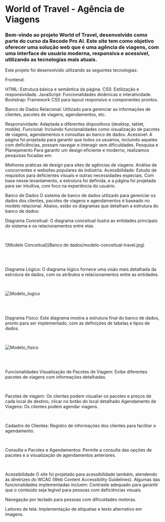 # World of Travel - Agência de Viagens
### Bem-vindo ao projeto World of Travel, desenvolvido como parte do curso da Recode Pro AI. Este site tem como objetivo oferecer uma solução web que é uma agência de viagens, com uma interface de usuário moderna, responsiva e acessível, utilizando as tecnologias mais atuais.

Este projeto foi desenvolvido utilizando as seguintes tecnologias:

Frontend:

HTML: Estrutura básica e semântica da página.
CSS: Estilização e responsividade.
JavaScript: Funcionalidades dinâmicas e interatividade.
Bootstrap: Framework CSS para layout responsivo e componentes prontos.

Banco de Dados Relacional: Utilizado para gerenciar as informações de clientes, pacotes de viagens, agendamentos, etc.

Responsividade: Adaptada a diferentes dispositivos (desktop, tablet, mobile).
Funcional: Incluindo funcionalidades como visualização de pacotes de viagens, agendamentos e consultas ao banco de dados.
Acessível: A página foi projetada para garantir que todos os usuários, incluindo aqueles com deficiências, possam navegar e interagir sem dificuldades.
Pesquisa e Planejamento
Para garantir um design eficiente e moderno, realizamos pesquisas focadas em:

Melhores práticas de design para sites de agências de viagens.
Análise de concorrentes e websites populares da indústria.
Acessibilidade: Estudo de requisitos para deficientes visuais e outras necessidades especiais.
Com base nesse levantamento, a estrutura foi definida, e a página foi projetada para ser intuitiva, com foco na experiência do usuário.

Banco de Dados
O sistema de banco de dados utilizado para gerenciar os dados dos clientes, pacotes de viagens e agendamentos é baseado no modelo relacional. Abaixo, estão os diagramas que detalham a estrutura do banco de dados:

Diagrama Conceitual:
O diagrama conceitual ilustra as entidades principais do sistema e os relacionamentos entre elas.

<br>

![Modelo Conceitual](Banco de dados/modelo-conceitual-travel.jpg)

<br> <br>

Diagrama Lógico:
O diagrama lógico fornece uma visão mais detalhada da estrutura de dados, com os atributos e relacionamentos entre as entidades.

<br>

![Modelo_logico](https://github.com/user-attachments/assets/501eb5cd-956e-4dab-9f5a-dbd691364fac)

<br> <br>

Diagrama Físico:
Este diagrama mostra a estrutura final do banco de dados, pronto para ser implementado, com as definições de tabelas e tipos de dados.

<br>

![Modelo_fisico](https://github.com/user-attachments/assets/78302d41-fbf6-408a-b196-06135884149b)

<br> <br>


Funcionalidades
Visualização de Pacotes de Viagem: Exibe diferentes pacotes de viagens com informações detalhadas.

<br>

Pacotes de viagem: Os clientes podem visualiar os pacotes e preços de cada local de destino, clicar no botão do local detalhado
Agendamento de Viagens: Os clientes podem agendar viagens.

<br>

Cadastro de Clientes: Registro de informações dos clientes para facilitar o agendamento.

<br>

Consulta a Pacotes e Agendamentos: Permite a consulta das opções de pacotes e a visualização de agendamentos anteriores.

<br>

Acessibilidade
O site foi projetado para acessibilidade também, atendendo às diretrizes do WCAG (Web Content Accessibility Guidelines). Algumas das funcionalidades implementadas incluem:
Contraste adequado para garantir que o conteúdo seja legível para pessoas com deficiências visuais.

Navegação por teclado para pessoas com dificuldades motoras.

Leitores de tela: Implementação de etiquetas e texto alternativo em imagens.

